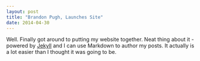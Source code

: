 ```yaml
---
layout: post
title: "Brandon Pugh, Launches Site"
date: 2014-04-30
---
```


Well. Finally got around to putting my website together. Neat thing about it - powered by [Jekyll](http://jekyllrb.com) and I can use Markdown to author my posts. It actually is a lot easier than I thought it was going to be.
